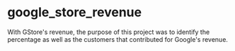 # google_store_revenue
With GStore's revenue, the purpose of this project was to identify the percentage as well as the customers that contributed for Google's revenue. 
